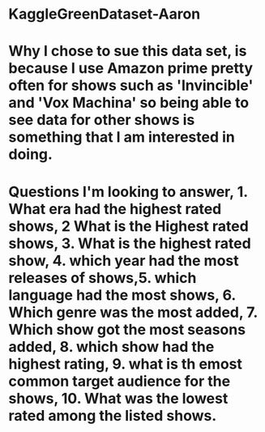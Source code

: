 # KaggleGreenDataset-Aaron

# Why I chose to sue this data set, is because I use Amazon prime pretty often for shows such as 'Invincible' and 'Vox Machina' so being able to see data for other shows is something that I am interested in doing.

# Questions I'm looking to answer, 1. What era had the highest rated shows, 2 What is the Highest rated shows, 3. What is the highest rated show, 4. which year had the most releases of shows,5. which language had the most shows, 6. Which genre was the most added, 7. Which show got the most seasons added, 8. which show had the highest rating, 9. what is th emost common target audience for the shows, 10. What was the lowest rated among the listed shows.

